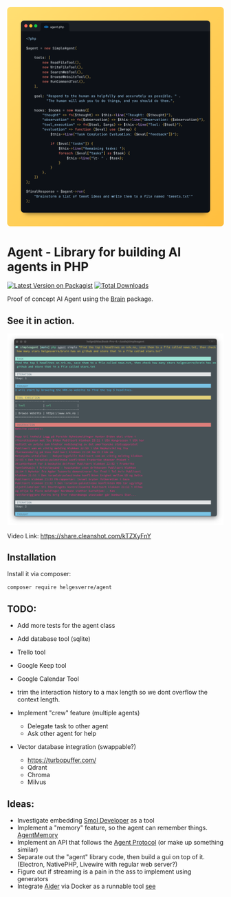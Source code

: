<p align="center"><img src="./art/header.png"></p>

# Agent - Library for building AI agents in PHP

[![Latest Version on Packagist](https://img.shields.io/packagist/v/helgesverre/agent.svg?style=flat-square)](https://packagist.org/packages/helgesverre/agent)
[![Total Downloads](https://img.shields.io/packagist/dt/helgesverre/agent.svg?style=flat-square)](https://packagist.org/packages/helgesverre/agent)

Proof of concept AI Agent using the [Brain](https://github.com/helgesverre/brain) package.

## See it in action.

<a href="https://share.cleanshot.com/kTZXyFnY"><img src="./art/thumb.png"></a>

Video Link: https://share.cleanshot.com/kTZXyFnY

## Installation

Install it via composer:

```bash
composer require helgesverre/agent
```

## TODO:

- Add more tests for the agent class
- Add database tool (sqlite)
- Trello tool
- Google Keep tool
- Google Calendar Tool
- trim the interaction history to a max length so we dont overflow the context length.
- Implement "crew" feature (multiple agents)
    - Delegate task to other agent
    - Ask other agent for help


- Vector database integration (swappable?)
    - https://turbopuffer.com/
    - Qdrant
    - Chroma
    - Milvus

## Ideas:

- Investigate embedding [Smol Developer](https://github.com/smol-ai/developer) as a tool
- Implement a "memory" feature, so the agent can remember
  things. [AgentMemory](https://github.com/autonomousresearchgroup/agentmemory)
- Implement an API that follows the [Agent Protocol](https://agentprotocol.ai/) (or make up something similar)
- Separate out the "agent" library code, then build a gui on top of it. (Electron, NativePHP, Livewire with regular web
  server?)
- Figure out if streaming is a pain in the ass to implement using generators
- Integrate [Aider](https://aider.chat) via Docker as a runnable
  tool [see](https://aider.chat/docs/faq.html#can-i-script-aider)
